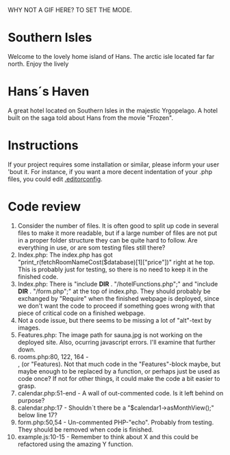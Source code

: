 WHY NOT A GIF HERE? TO SET THE MODE.

# Southern Isles

Welcome to the lovely home island of Hans. The arctic isle located far far north. Enjoy the lively

# Hans´s Haven

A great hotel located on Southern Isles in the majestic Yrgopelago. A hotel built on the saga told about Hans from the movie "Frozen".

# Instructions

If your project requires some installation or similar, please inform your user 'bout it. For instance, if you want a more decent indentation of your .php files, you could edit [.editorconfig]('/.editorconfig').

# Code review

1. Consider the number of files. It is often good to split up code in several files to make it more readable, but if a large number of files are not put in a proper folder structure they can be quite hard to follow. Are everything in use, or are som testing files still there?
2. Index.php: The index.php has got "print_r(fetchRoomNameCost($database)[1]["price"])" right at he top. This is probably just for testing, so there is no need to keep it in the finished code.
3. Index.php: There is "include __DIR__ . "/hotelFunctions.php";" and "include __DIR__ . "/form.php";" at the top of index.php. They should probably be exchanged by "Require" when the finished webpage is deployed, since we don't want the code to proceed if something goes wrong with that piece of critical code on a finished webpage.
4. Not a code issue, but there seems to be missing a lot of "alt"-text by images.
5. Features.php: The image path for sauna.jpg is not working on the deployed site. Also, ocurring javascript errors. I'll examine that further down.
6. rooms.php:80, 122, 164 - <div class="radio-wrapper">, (or "Features). Not that much code in the  "Features"-block maybe, but maybe enough to be replaced by a function, or perhaps just be used as code once? If not for other things, it could make the code a bit easier to grasp.
7. calendar.php:51-end - A wall of out-commented code. Is it left behind on purpose? 
8. calendar.php:17 - Shouldn´t there be a "$calendar1->asMonthView();" below line 17?
9. form.php:50,54 - Un-commented PHP-"echo". Probably from testing. They should be removed when code is finished.
10. example.js:10-15 - Remember to think about X and this could be refactored using the amazing Y function.
